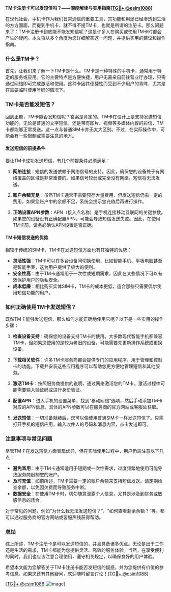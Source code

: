 **TM卡注册卡可以发短信吗？——深度解读与实用指南[[TG💪+ @esim1088](https://t.me/s/esim1088)]**

在现代社会，手机卡作为我们日常通信的重要工具，其功能和用途已经渗透到生活的方方面面。而提到手机卡，就不得不提TM卡，也就是所谓的注册卡。那么问题来了：TM卡注册卡到底能不能发短信呢？这是许多人在购买或使用TM卡时都会产生的疑问。本文将从多个角度为您详细解答这一问题，并提供实用的建议和操作指南。

### 什么是TM卡？

首先，让我们来了解一下TM卡是什么。TM卡是一种特殊的手机卡，通常用于特定的服务或应用。它的主要特点是方便快捷，用户无需亲自前往营业厅办理，只需通过网络即可完成激活和使用。这种卡因其便捷性而受到不少用户的青睐，尤其是在需要临时使用号码的情况下。

### TM卡是否能发短信？

回到正题，TM卡能否发短信呢？答案是肯定的。TM卡在设计上是支持发送短信功能的。无论是普通的文字短信，还是带有图片、视频等多媒体内容的彩信，TM卡都能够正常发送。这一点与普通SIM卡并无太大区别。不过，在实际操作中，可能会有一些限制或需要注意的地方。

#### 发送短信的前提条件

要让TM卡成功发送短信，有几个前提条件必须满足：

1. **网络连接**：短信的发送依赖于网络信号的支持。因此，确保您的设备处于有网络覆盖的区域是非常重要的。如果信号较弱或完全没有网络，短信将无法发送。

2. **账户余额充足**：虽然TM卡通常不需要预存大量费用，但发送短信仍需一定的费用。如果您账户中的余额不足，系统会提示您充值后再进行操作。

3. **正确设置APN参数**：APN（接入点名称）是手机连接移动互联网的关键参数。如果您的设备没有正确配置APN，可能会导致短信发送失败。因此，在使用TM卡前，请务必确认APN设置是否正确。

#### TM卡短信发送的优势

相较于传统的SIM卡，TM卡在发送短信方面也有其独特的优势：

- **灵活性强**：TM卡可以在多台设备间切换使用，比如智能手机、平板电脑甚至是智能手表，这为用户提供了极大的便利。
- **安全性高**：由于TM卡通常用于一次性或短期需求，因此在某些情况下可以有效保护用户的隐私安全。
- **成本低廉**：相比购买实体SIM卡，TM卡的成本更低，适合那些只需要偶尔使用短信功能的用户。

### 如何正确使用TM卡发送短信？

既然TM卡能够发送短信，那么如何才能正确地使用它呢？以下是一些实用的操作步骤：

1. **检查设备支持**：确保您的设备支持TM卡的使用。大多数现代智能手机都兼容TM卡，但如果您使用的是较为老旧的设备，可能需要先更新操作系统或更换设备。

2. **下载相关软件**：许多TM卡服务商都会提供专门的应用程序，用于管理和控制卡的功能。下载并安装这些应用程序可以帮助您更方便地管理短信和其他服务。

3. **激活TM卡**：按照服务商提供的说明，通过网络激活您的TM卡。激活过程中可能需要输入验证码或进行身份验证。

4. **配置APN**：进入手机的设置菜单，找到“移动网络”选项，然后手动添加TM卡对应的APN信息。具体的APN参数可以在服务商的官方网站或客服处获取。

5. **发送短信**：一切准备就绪后，您可以像使用普通SIM卡一样发送短信了。只需打开手机的短信应用，输入收件人的号码和消息内容，点击发送即可。

### 注意事项与常见问题

尽管TM卡在发送短信方面表现优异，但在实际使用过程中，用户仍需注意以下几点：

- **避免滥用**：由于TM卡通常适用于短期或一次性需求，过度频繁地使用可能导致服务商限制您的账户。
- **及时充值**：如前所述，TM卡需要一定的账户余额来支持短信发送。请定期检查余额，以免因欠费而导致服务中断。
- **数据安全**：在使用TM卡时，切勿随意泄露个人信息，尤其是涉及到财务或敏感信息的场合。

对于常见的问题，例如“为什么我无法发送短信？”、“如何查看剩余余额？”等，都可以通过服务商的官方网站或客服热线获得帮助。

### 总结

综上所述，TM卡注册卡是可以发送短信的，并且具备诸多优点。无论是出于工作还是生活的需求，TM卡都能为您提供灵活、高效的服务体验。当然，在享受便利的同时，我们也应该注意合理使用，遵守相关规定，以确保良好的用户体验。

希望本文能为您解答关于TM卡注册卡能否发短信的疑惑，并为您提供有价值的参考信息。如果您还有其他疑问，欢迎随时留言讨论！[[TG💪+ @esim1088](https://t.me/s/esim1088)] 

[[TG💪+ @esim1088](https://t.me/s/esim1088) ![Image](https://i.postimg.cc/4NQfJmqS/Snipaste-2025-05-13-00-14-12.png)]